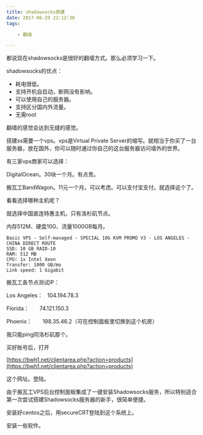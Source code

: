 ```yaml
---
title: shadowsocks搭建
date: 2017-06-29 22:12:30
tags:

	- 翻墙

---
```


都说现在shadowsocks是很好的翻墙方式。那么必须学习一下。

shadowsocks的优点：

* 耗电很低。
* 支持开机自启动，断网没有影响。
* 可以使用自己的服务器。
* 支持区分国内外流量。
* 无需root

翻墙的感觉会达到无缝的感觉。

搭建ss需要一个vps。vps是Virtual Private Server的缩写。就相当于你买了一台服务器，放在国外，你可以随时通过你自己的这台服务器访问墙外的世界。

有三家vps商家可以选择：

DigitalOcean。30块一个月。有点贵。

搬瓦工BandWagon。11元一个月。可以考虑。可以支付宝支付。就选择这个了。

看看选择哪种主机呢？

就选择中国直连特惠主机，只有洛杉矶节点。

内存512M、硬盘10G、流量1000GB每月。

```
Basic VPS - Self-managed - SPECIAL 10G KVM PROMO V3 - LOS ANGELES - CHINA DIRECT ROUTE
SSD: 10 GB RAID-10
RAM: 512 MB
CPU: 1x Intel Xeon
Transfer: 1000 GB/mo
Link speed: 1 Gigabit
```

搬瓦工各节点测试IP：

Los Angeles：   104.194.78.3

Florida：       74.121.150.3

Phoenix：       198.35.46.2（可在控制面板里切换到这个机房）

我只能ping同洛杉矶那个。



买好账号后，打开

[https://bwh1.net/clientarea.php?action=products](https://bwh1.net/clientarea.php?action=products)

这个网址。登陆。



由于搬瓦工VPS后台控制面板集成了一键安装Shadowsocks服务，所以特别适合第一次尝试搭建Shadowsocks服务器的新手，很简单便捷。

安装好centos之后，用secureCRT登陆到这个系统上。

安装一些软件。





